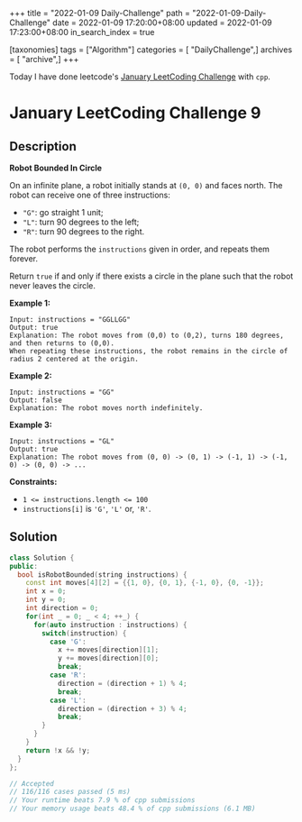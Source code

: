 +++
title = "2022-01-09 Daily-Challenge"
path = "2022-01-09-Daily-Challenge"
date = 2022-01-09 17:20:00+08:00
updated = 2022-01-09 17:23:00+08:00
in_search_index = true

[taxonomies]
tags = ["Algorithm"]
categories = [ "DailyChallenge",]
archives = [ "archive",]
+++

Today I have done leetcode's [January LeetCoding Challenge](https://leetcode.com/problems/robot-bounded-in-circle/) with `cpp`.

<!-- more -->

# January LeetCoding Challenge 9

## Description

**Robot Bounded In Circle**

On an infinite plane, a robot initially stands at `(0, 0)` and faces north. The robot can receive one of three instructions:

- `"G"`: go straight 1 unit;
- `"L"`: turn 90 degrees to the left;
- `"R"`: turn 90 degrees to the right.

The robot performs the `instructions` given in order, and repeats them forever.

Return `true` if and only if there exists a circle in the plane such that the robot never leaves the circle.

 

**Example 1:**

```
Input: instructions = "GGLLGG"
Output: true
Explanation: The robot moves from (0,0) to (0,2), turns 180 degrees, and then returns to (0,0).
When repeating these instructions, the robot remains in the circle of radius 2 centered at the origin.
```

**Example 2:**

```
Input: instructions = "GG"
Output: false
Explanation: The robot moves north indefinitely.
```

**Example 3:**

```
Input: instructions = "GL"
Output: true
Explanation: The robot moves from (0, 0) -> (0, 1) -> (-1, 1) -> (-1, 0) -> (0, 0) -> ...
```

 

**Constraints:**

- `1 <= instructions.length <= 100`
- `instructions[i]` is `'G'`, `'L'` or, `'R'`.

## Solution

``` cpp
class Solution {
public:
  bool isRobotBounded(string instructions) {
    const int moves[4][2] = {{1, 0}, {0, 1}, {-1, 0}, {0, -1}};
    int x = 0;
    int y = 0;
    int direction = 0;
    for(int _ = 0; _ < 4; ++_) {
      for(auto instruction : instructions) {
        switch(instruction) {
          case 'G':
            x += moves[direction][1];
            y += moves[direction][0];
            break;
          case 'R':
            direction = (direction + 1) % 4;
            break;
          case 'L':
            direction = (direction + 3) % 4;
            break;
        }
      }
    } 
    return !x && !y;
  }
};

// Accepted
// 116/116 cases passed (5 ms)
// Your runtime beats 7.9 % of cpp submissions
// Your memory usage beats 48.4 % of cpp submissions (6.1 MB)
```
